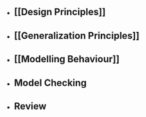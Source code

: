 - ## [[Design Principles]]
 
- ## [[Generalization Principles]]

- ## [[Modelling Behaviour]]

- ## Model Checking

- ## Review